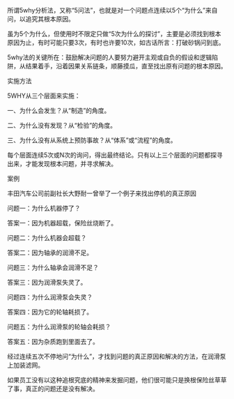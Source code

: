所谓5why分析法，又称“5问法”，也就是对一个问题点连续以5个“为什么”来自问，以追究其根本原因。

虽为5个为什么，但使用时不限定只做“5次为什么的探讨”，主要是必须找到根本原因为止，有时可能只要3次，有时也许要10次，如古话所言：打破砂锅问到底。

5why法的关键所在：鼓励解决问题的人要努力避开主观或自负的假设和逻辑陷阱，从结果着手，沿着因果关系链条，顺藤摸瓜，直至找出原有问题的根本原因。

实施方法

5WHY从三个层面来实施：

一、为什么会发生？从“制造”的角度。

二、为什么没有发现？从“检验”的角度。

三、为什么没有从系统上预防事故？从“体系”或“流程”的角度。

每个层面连续5次或N次的询问，得出最终结论。只有以上三个层面的问题都探寻出来，才能发现根本问题，并寻求解决。

案例

丰田汽车公司前副社长大野耐一曾举了一个例子来找出停机的真正原因

问题一：为什么机器停了？

答案一：因为机器超载，保险丝烧断了。

问题二：为什么机器会超载？

答案二：因为轴承的润滑不足。

问题三：为什么轴承会润滑不足？

答案三：因为润滑泵失灵了。

问题四：为什么润滑泵会失灵？

答案四：因为它的轮轴耗损了。

问题五：为什么润滑泵的轮轴会耗损？

答案五：因为杂质跑到里面去了。

经过连续五次不停地问“为什么”，才找到问题的真正原因和解决的方法，在润滑泵上加装滤网。

如果员工没有以这种追根究底的精神来发掘问题，他们很可能只是换根保险丝草草了事，真正的问题还是没有解决。